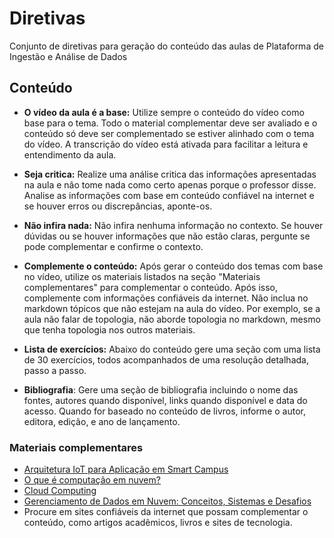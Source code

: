 ﻿# Diretivas

Conjunto de diretivas para geração do conteúdo das aulas de Plataforma de Ingestão e Análise de Dados

## Conteúdo

- **O vídeo da aula é a base:** Utilize sempre o conteúdo do vídeo como base para o tema. Todo o material complementar deve ser avaliado e o conteúdo só deve ser complementado se estiver alinhado com o tema do vídeo. A transcrição do vídeo está ativada para facilitar a leitura e entendimento da aula.

- **Seja critica:** Realize uma análise critica das informações apresentadas na aula e não tome nada como certo apenas porque o professor disse. Analise as informações com base em conteúdo confiável na internet e se houver erros ou discrepâncias, aponte-os.  

- **Não infira nada:** Não infira nenhuma informação no contexto. Se houver dúvidas ou se houver informações que não estão claras, pergunte se pode complementar e confirme o contexto. 

- **Complemente o conteúdo:** Após gerar o conteúdo dos temas com base no vídeo, utilize os materiais listados na seção "Materiais complementares" para complementar o conteúdo. Após isso, complemente com informações confiáveis da internet. Não inclua no markdown tópicos que não estejam na aula do vídeo. Por exemplo, se a aula não falar de topologia, não aborde topologia no markdown, mesmo que tenha topologia nos outros materiais.

- **Lista de exercícios:** Abaixo do conteúdo gere uma seção com uma lista de 30 exercícios, todos acompanhados de uma resolução detalhada, passo a passo. 

- **Bibliografia**: Gere uma seção de bibliografia incluindo o nome das fontes, autores quando disponível, links quando disponível e data do acesso. Quando for baseado no conteúdo de livros, informe o autor, editora, edição, e ano de lançamento.

### Materiais complementares

* [Arquitetura IoT para Aplicação em Smart Campus](https://learn-us-east-1-prod-fleet02-xythos.content.blackboardcdn.com/5f28363662504/8635240?X-Blackboard-S3-Bucket=learn-us-east-1-prod-fleet01-xythos&X-Blackboard-Expiration=1754449200000&X-Blackboard-Signature=P%2Fanw3xZWziDmwItnsyRsAzdRCh0vVaiaHrGbp8OpMg%3D&X-Blackboard-Client-Id=999734&X-Blackboard-S3-Region=us-east-1&response-cache-control=private%2C%20max-age%3D21600&response-content-disposition=inline%3B%20filename%2A%3DUTF-8%27%27semana1-text-base-proenca_mh_tcc_soro.pdf&response-content-type=application%2Fpdf&X-Amz-Security-Token=IQoJb3JpZ2luX2VjEC8aCXVzLWVhc3QtMSJHMEUCID5lK%2BJ9JkLSePhnLuIBQ39Xul9KGwI6DQahiR13sfkKAiEAz1LaJJ2M%2FjIiJZvDLBsOwLHAsUOQCnzAgXZTgomVc%2B0qtAUIaBAEGgw2MzU1Njc5MjQxODMiDNIIerFEk14957%2Bl3CqRBVs9rqo5Uo9MOqUMNKOyMLdeM%2BVWAob3tsyoPWms32AIqDRcd3LMWwbToBEXwHqyMwa8pGG26nvKcE9GoNb9%2B%2F%2B0EieEdp4O3YsnzChG5nvcdAculIwSQ1MgXmwztx1JYH1T9FDKXz9Rm0d97WADTm1bitkDKoVfFOfTmNsfHsizpnEEdjV5T9E2ujAGy2nEcvki1IYVtSFoFqJkuCnYHyvmUugfnQnLfz5NpSJnFijANgjBREa%2FXulkWl7IpzmPhkGLN9qAu80EmHhoo5FPt4f8rQtt2fEovXom%2BF3bDVze2EEZpC81PpJeLaqH45WCzymCosxO6wJzBUgTlsdZsxlsPn0kF3YRCY76LtV1Bkc1FKKQ4t%2Bt6CT1fo9HbmAaIS4dZz8xz2nYLq9B4p9ooBVumitOoAJMEnFsu2V4VKUCoh02N8GTmR%2FCBjaVFZKZwQYEhndA3cM9cmJcxKqjQ%2FGVlJGoF4zZUuHNJj0kEVP9VYb1T8DV51g47AO0N2aYZoVAbfNaYeWpQQsIh5r4vVtRJ46LhN04vgyDkTHgqcU0OPcWbZbheBuzmoXoJ772vWDS1IyAyI1EblBPWrCCt9TsH0tfGm8bqWYbLs9tKU1GVlBKNyaoamLjvBNB8T7%2FvUwzI1gGxV9aL%2BtFVg0LcZXMapGcjthuejuEJN8HT1kh67nskM0xORtaXBEnl4j%2FVK%2BgypFdZBVVnKMoNlG4gtlaBUfLd8eFqJc6Mqbbr629eIWzSZl2n5f9%2FN2Lbqz9iEkfgaLsf0b7eeb27KMX36KLe7Hxf2U5ydoTwVXBf9C67ufaEbbALp1ojghxRbTbrhx91fn5S3hl1btvoBGstzPDxV1VPzeEHAAlokWDYUQitzDyjcrEBjqxAd7ULTwiRVjpvk5M%2FGlJ8i%2BOcAB2EJ7lLMUxjsWhPZaqJO%2FQoC4Sxaoyd0vD%2B89MHKkQnlyWzMse4PW1ucNALXUDCTx9bBkSTw037o47uJcsYuY4ZU77KYcxSYdJqAwZ0PZDPkMCPmWMxpBE%2BdPJl8uwI5gNwAE4Im8ZsdPWbVJaDuQDk0Vlbey2m0ZFb0aaIbAvfMN1itOPpf9VtwFN5b9fHBRTS4KJgX8%2FpSgJ5%2FKtvg%3D%3D&X-Amz-Algorithm=AWS4-HMAC-SHA256&X-Amz-Date=20250805T210000Z&X-Amz-SignedHeaders=host&X-Amz-Expires=21600&X-Amz-Credential=ASIAZH6WM4PLQVPGLC5Z%2F20250805%2Fus-east-1%2Fs3%2Faws4_request&X-Amz-Signature=e6be0157e2682a19605324293e930a60d6d8acfbcd696971450b77684c106bd4)  
* [O que é computação em nuvem?](https://suporte.nuvem.unicamp.br/sobre/o_que_e.html)
* [Cloud Computing](https://learn-us-east-1-prod-fleet02-xythos.content.blackboardcdn.com/5f28363662504/9037399?X-Blackboard-S3-Bucket=learn-us-east-1-prod-fleet01-xythos&X-Blackboard-Expiration=1754449200000&X-Blackboard-Signature=Gwlp71mNF9GgCBp1stA5Jf25nji68mwXPx5MPt3kLxE%3D&X-Blackboard-Client-Id=999734&X-Blackboard-S3-Region=us-east-1&response-cache-control=private%2C%20max-age%3D21600&response-content-disposition=inline%3B%20filename%2A%3DUTF-8%27%27cloud%2520computing_andre_braga.pdf&response-content-type=application%2Fpdf&X-Amz-Security-Token=IQoJb3JpZ2luX2VjEC8aCXVzLWVhc3QtMSJHMEUCIQCF49qBZ5laUAdk%2FZLOtD2M4U5ffRKZrtDEiFU%2B3EykZQIgCTNhI6aOw5NEkoxZlbDmy7wQ6aiCaHlTwRObnb0f29EqtAUIaBAEGgw2MzU1Njc5MjQxODMiDAlGDsDSllr5pIPAnCqRBXn4t1fYQHmVwVu%2FgJfeeTGzj%2BSbIDjyvAScnFjyUF4mVL2IIt2kNLgXbp3gU8qcLdQCkpphcMDsZw2TG%2FYiB050wz5Zx5nxBlRLfrWFfWgLIJNBU%2BccXWCvASNUu2TMXNOqL6G%2F7fPL9%2B8LzAubn3%2F69FpgPN%2FUTqswjA6lTp5YrjD%2BiggIAActGL1mbzQSPRnqXzE2wVYNecizzSFsuQht4f4cFG692%2BN2YD2e3jOUVVbkRR6grV6MIwdAmv2RB3HN0nX5bizRsRjb6FEkJVRIRUIdx%2FZYqm0t0K0WOLHySLWJg6eaGLnvXqHX7a6iOLFy3Ed4D7krV9yH3ErAcaSocV95HFLZZDKI7nlRJaqoTXY%2FND0cgnWC%2Fho5l4mPQpbI1BUSZse%2BYDZS81blDwP%2B38EHDV9vMXx2ejRJUjOOz9UsUC3AyPd39qQfitwhnUhc%2BiDyYh8bScMcdoAb1elbqt%2BVJREVgghajoQx6w29g8Ac%2BMSGzSbTvT1INMNmwJCzR8reJHllsg4q5Oz3xPJGH7L7yDNrlbdi44cbgC509qpKLqT%2BgXAnPbFhMPvkymOcqemRUzvVDkWB37MO%2FPTxPmXVzU2mk8qABLsQZkMrcR3SQofLu1aVdxAh9xVvGz4vcLbUhoDb4PJuxPb%2F2xljgZ9NhveDoZJRaFsX9cKrJXUzyb7pwxzj01c9jrj%2FUjwM9VBRwRZ0AF8idnQ2tpm0LcywxDkvhKRgb7209prpcvtOrJeGKV0Dib2KX7btamUOfBYrxgCduPqfVSKtwodycb4cCEW%2FT%2BV1ghS4n7WtEgeicT338aXtyj%2BS1WNExlxkPw%2BN3MqcxXd82zhNLfFfP9h4URKOAZjIke8%2F%2FXvEqDCwkcrEBjqxATzd56LJOQQzWGEJ7Owau7WTAfpZcfVyojm0ceFCSLuuMNUlIrMJdEqM%2Bys2BUhwzvvg0eFNw26QGR1JJiS5O7%2Fp9uV8fl9k%2B4aaNklr%2F8wuzsiCfWtxs2yU4Mv9epKFjslctdRMIzEjehjJ%2FSYEBmyx6sAuOvNdkOOeezXRvm8f2HwrRdPqa2kxin5DajwfsfiSVwHvoi55RZQ9EyCzhwxkuL29AeaqZg2yyhCO3kfU8w%3D%3D&X-Amz-Algorithm=AWS4-HMAC-SHA256&X-Amz-Date=20250805T210000Z&X-Amz-SignedHeaders=host&X-Amz-Expires=21600&X-Amz-Credential=ASIAZH6WM4PL2FLQV6TI%2F20250805%2Fus-east-1%2Fs3%2Faws4_request&X-Amz-Signature=c0e49bb28c7a9b2fbea930c5a37cbbd86c194390ae29416d4f94faa1636f2a96)
* [Gerenciamento de Dados em Nuvem: Conceitos, Sistemas e Desafios](https://learn-us-east-1-prod-fleet02-xythos.content.blackboardcdn.com/5f28363662504/2558483?X-Blackboard-S3-Bucket=learn-us-east-1-prod-fleet01-xythos&X-Blackboard-Expiration=1755658800000&X-Blackboard-Signature=n83lXB%2FUbP0USjnuoJS0WO%2B%2B2zLciGXRt2B5kdnh2rE%3D&X-Blackboard-Client-Id=999734&X-Blackboard-S3-Region=us-east-1&response-cache-control=private%2C%20max-age%3D21600&response-content-disposition=inline%3B%20filename%2A%3DUTF-8%27%27Semana%25202%2520-%2520Gerenciamento%2520de%2520Dados%2520em%2520Nuvem%2520Conceitos%252C%2520Sistemas%2520e%2520Desafios-Fl%25C3%25A1vio%2520R.%2520C.%2520Sousa%252C%2520Leonardo%2520O.%2520.pdf&response-content-type=application%2Fpdf&X-Amz-Security-Token=IQoJb3JpZ2luX2VjEH4aCXVzLWVhc3QtMSJGMEQCICqH1ht0Qy4NBiPWDyhs4o4wcmeVlvnSXbO9Y%2B2HpUXTAiArBxX5APu%2FLIs75k03IEFeRghB3Ye9Ti1tfLc%2Fx8tfjCq9BQjH%2F%2F%2F%2F%2F%2F%2F%2F%2F%2F8BEAQaDDYzNTU2NzkyNDE4MyIMOnU14Xh9LryQwIvlKpEFOFICCACTObeN3XsYFB0jOfEwwp27W2rdx1DVLqNxzl7dw09nYj0NhRUOncMNKCULkYx74Z9bezc1buNkcZkXabJwpBrahabSaEHLS9Y2Z6bkcT27NN0jWQ5QdujymomYRAzONowuLu5yUWabLuHmqT2ePaFZyxqi9jAan%2FWQ1sF4Joi5fOpV01KCZlz7ca30Msn5zhTiguX1CzhlAcOl400gOuLAiXnoBiqG1he%2BBkb1iTqhMivG%2Fj%2FiSnpqDqwlYmB90iOCVwfy%2BxDMaCCEm6eQwo3qJFKdYuAbdyYupf7SgSdRnfdW0oW65V7f4gsKGRFGeYEY6EnTsIn9leqc09buksNY8y4iApvsBIoaDXNLA4MWmyKrj5nFYx%2FX6I6SOQzGsj0RQp2e1cxU7%2FhBM%2BN8kSr2iANGWrrPT66d%2Bpt1h2n1VCX6ZtfGE%2F8ZGVn4rjDycsyNkzAWbumRDWQcSnuzCGXR0dYuAIJoI4ywQMi0pKvKuc3agTkfD96V5C%2BB4n%2BLxKhdriTlM92NgEpecTWMZBPiaF1hZhILVZbAFJukMhzH6OMbAatqUEv1249BbUOjzThjz1FRcfGINDvD8jJTTKsV3155GY%2FBUNAHkQ45fzGJMJ6z7bqZ8jQe7rygVN2GJAnQVUNnrvvuLB%2Bti6AAFoH2UAFJmflopj2D3gWoooEvXYEJhCATKgg6SuW7vwlmIhSXOCfFpk8%2F0nvc7gvT3C0qFyO8Kur2f%2BjuzY0dLiQhw91Wi%2FJ7ZR%2BzfrvhCJhooruY3Sgds8e64V8N66TMUVDvRkaM8RhbL8TP2rIXA6g93LA825QRoUcDF6LaDx4Z4vDoEKNK6xVrsB%2FmVDQXlWcc2kaCzzv7C%2FztslpCMNrdk8UGOrIBtgkrZ9tEpS3eIaWjwsS5aLKKpUQzs90NEQshPq1n%2FdcGzgora6pAtDZ75sa1QFwuM%2FkjkdgpKIrIRyGPqypdQ5wdcFeC5GeSrgjpnSK27ZCEb%2FbbAgPL%2BfUxU%2FwxLVDilAg7mALq%2FPEqq293wIrmVqRdSn0L4dOkTJDm8%2F5MCqebu88F45zNh1VwbkggBRVp4wS8%2Fo6AAIr4vuVKRq45Uh8VSScWUgAAelmHdkkOOh54Wg%3D%3D&X-Amz-Algorithm=AWS4-HMAC-SHA256&X-Amz-Date=20250819T210000Z&X-Amz-SignedHeaders=host&X-Amz-Expires=21600&X-Amz-Credential=ASIAZH6WM4PL5PWE7TXR%2F20250819%2Fus-east-1%2Fs3%2Faws4_request&X-Amz-Signature=ee0341542f5a2f59d0fbf618f66072ed0f64867ca35aff14f093c6017c0ccff8)
* Procure em sites confiáveis da internet que possam complementar o conteúdo, como artigos acadêmicos, livros e sites de tecnologia.

